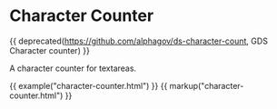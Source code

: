 # Character Counter

{{ deprecated(https://github.com/alphagov/ds-character-count, GDS Character counter) }}

A character counter for textareas.

{{ example("character-counter.html") }}
{{ markup("character-counter.html") }}
